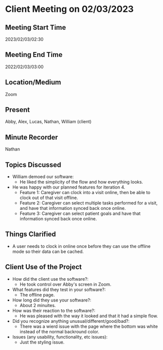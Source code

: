 # Client Meeting on 02/03/2023

## Meeting Start Time
2023/02/03/02:30

## Meeting End Time
2022/02/03/03:00

## Location/Medium
Zoom

## Present
Abby, Alex, Lucas, Nathan, William (client)

## Minute Recorder
Nathan

## Topics Discussed
* William demoed our software:
  * He liked the simplicity of the flow and how everything looks.
* He was happy with our planned features for iteration 4.
  * Feature 1: Caregiver can clock into a visit online, then be able to clock out of that visit offline.
  * Feature 2: Caregiver can select multiple tasks performed for a visit, and have that information synced back once online.
  * Feature 3: Caregiver can select patient goals and have that information synced back once online.
  
## Things Clarified
* A user needs to clock in online once before they can use the offline mode so their data can be cached.

## Client Use of the Project
* How did the client use the software?:
  * He took control over Abby's screen in Zoom.
* What features did they test in your software?:
  * The offline page.
* How long did they use your software?:
  * About 2 minuites.
* How was their reaction to the software?:
  * He was pleased with the way it looked and that it had a simple flow.
* Did you recognize anything unusual/different/good/bad?:
  * There was a wierd issue with the page where the bottom was white instead of the normal backround color.
* Issues (any usability, functionality, etc issues):
  * Just the styling issue.
